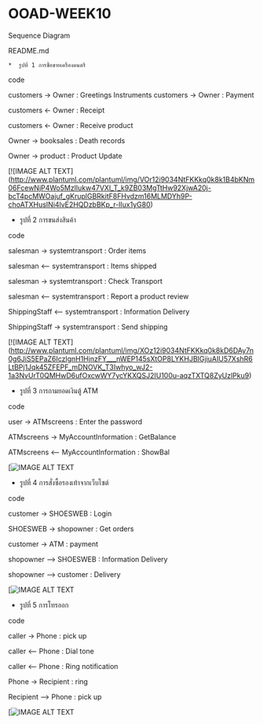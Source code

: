 # OOAD-WEEK10
Sequence Diagram


README.md 

    *  รูปที่ 1 การซื้อขายเครื่องดนตรี
code


customers -> Owner : Greetings Instruments
customers -> Owner : Payment

customers <- Owner : Receipt

customers <- Owner : Receive product

Owner -> booksales : Death records

Owner -> product : Product Update


[![IMAGE ALT TEXT] (http://www.plantuml.com/plantuml/img/VOr12i9034NtFKKkq0k8k1B4bKNm06FcewNjP4Wo5MzlIukw47VXl_T_k9ZB03MgTtHw92XjwA20j-bcT4pcMWOajuf_gKruplGBRkitF8FHvdzm16MLMDYh9P-choATXHusINi4lvE2HQDzbBKp_r-lIux1yG80)





* รูปที่ 2 การขนส่งสินค้า

code 

salesman -> systemtransport : Order items

salesman <-- systemtransport : Items shipped

salesman -> systemtransport : Check Transport

salesman <-- systemtransport : Report a product review

ShippingStaff <-- systemtransport : Information Delivery

ShippingStaff -> systemtransport : Send shipping



[![IMAGE ALT TEXT] (http://www.plantuml.com/plantuml/img/XOz12i9034NtFKKkq0k8kD6DAy7n0g6JiS5EPaZ6IczlgnH1HjnzFY___nWEP145sXtOP8LYKHJBIGjiuAIU57XshR6LtBPj1Jqk45ZFEPF_mDNOVK_T3Iwhyo_wJ2-1a3NvUrT0QMHwD6ufOxcwWY7ycYKXQSJ2IU100u-aqzTXTQ8ZyUzlPku9)






* รูปที่ 3 การถามยอดเงินตู้ ATM

code


user -> ATMscreens : Enter the password

ATMscreens -> MyAccountInformation : GetBalance

ATMscreens <--  MyAccountInformation : ShowBal




[![IMAGE ALT TEXT](http://www.plantuml.com/plantuml/img/AorEBLBGjLDm3F4jJYvAJSqhLh1ISCqh0OgMPAGg52GM5vVd5wLm8Sa3LVjMEYOdvvVcbNZcfUKNvIQMPERd0VMvfvOu9UOavYMd8gktqTLLmAKZE2E_7AW50000)





* รูปที่ 4 การสั่งซื้อรองเท้าจากเว็บไซต์

code

customer -> SHOESWEB : Login

SHOESWEB -> shopowner : Get orders

customer -> ATM : payment

shopowner --> SHOESWEB : Information Delivery

shopowner --> customer : Delivery



[![IMAGE ALT TEXT](http://www.plantuml.com/plantuml/img/IoujBidFJIrIqBLJ2FRmTmqETtLIi5BmoK_FpEE22m0bYpFo2_BByu0ghHJSKqiKyejIKekAkPAHz3k6-08b2n8hSrFpIhWG6dHHpVRCIyiloaqioSpFKt19pSaiIosgH5CDDzKAhW80)





* รูปที่ 5 การโทรออก

code


caller -> Phone : pick up

caller <-- Phone : Dial tone

caller <-- Phone : Ring notification

Phone -> Recipient : ring

Recipient --> Phone : pick up



[![IMAGE ALT TEXT](http://www.plantuml.com/plantuml/img/IqxCoKajKj2rKmZ8oCzBLR1IACXCpbOeBU1AXiZOwEh2fLmo4tCKIe1iR991cNdf2ddv9PbfcSc99PdvULmG6Q3HGQd9cGMPgNabG6L5G6LS205TB3PpSG40)





